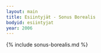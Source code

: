 ```yaml
---
layout: main
title: Esiintyjät - Sonus Borealis
bodyid: esiintyjat
year: 2006
---
```

{% include sonus-borealis.md %}
